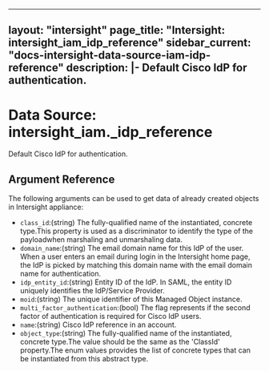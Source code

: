 
---
layout: "intersight"
page_title: "Intersight: intersight_iam_idp_reference"
sidebar_current: "docs-intersight-data-source-iam-idp-reference"
description: |-
Default Cisco IdP for authentication.
---

# Data Source: intersight_iam._idp_reference
Default Cisco IdP for authentication.
## Argument Reference
The following arguments can be used to get data of already created objects in Intersight appliance:
* `class_id`:(string) The fully-qualified name of the instantiated, concrete type.This property is used as a discriminator to identify the type of the payloadwhen marshaling and unmarshaling data. 
* `domain_name`:(string) The email domain name for this IdP of the user. When a user enters an email during login in the Intersight home page, the IdP is picked by matching this domain name with the email domain name for authentication. 
* `idp_entity_id`:(string) Entity ID of the IdP. In SAML, the entity ID uniquely identifies the IdP/Service Provider. 
* `moid`:(string) The unique identifier of this Managed Object instance. 
* `multi_factor_authentication`:(bool) The flag represents if the second factor of authentication is required for Cisco IdP users. 
* `name`:(string) Cisco IdP reference in an account. 
* `object_type`:(string) The fully-qualified name of the instantiated, concrete type.The value should be the same as the 'ClassId' property.The enum values provides the list of concrete types that can be instantiated from this abstract type. 
